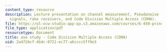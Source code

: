 ```yaml
---
content_type: resource
description: Lecture presentation on channel measurement, Pseudonoise (PN) probing
  signals, rake receivers, and Code Division Multiple Access (CDMA).
file: https://ol-ocw-studio-app-qa.s3.amazonaws.com/courses/6-450-principles-of-digital-communication-i-fall-2009/2a4724cf4b4c0721ec77a6cccc5ff9e3_MIT6_450F09_slide24.pdf
file_type: application/pdf
resourcetype: Document
title: ase study - Code Division Multiple Access (CDMA)
uid: 2a4724cf-4b4c-0721-ec77-a6cccc5ff9e3
---
```

